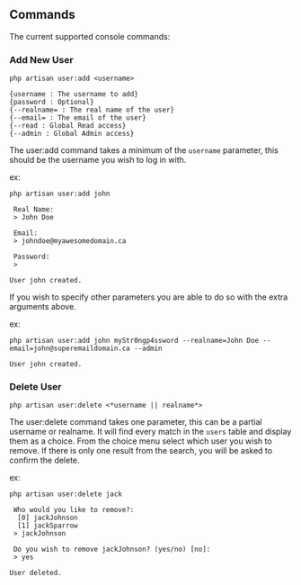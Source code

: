 Commands
------------

The current supported console commands:

### Add New User
```
php artisan user:add <username> 

{username : The username to add}
{password : Optional}
{--realname= : The real name of the user}
{--email= : The email of the user}
{--read : Global Read access}
{--admin : Global Admin access}
```
The user:add command takes a minimum of the `username` parameter, this should be the username you wish to log in with.

ex:
```
php artisan user:add john

 Real Name:
 > John Doe

 Email:
 > johndoe@myawesomedomain.ca

 Password:
 > 

User john created.
```
If you wish to specify other parameters you are able to do so with the extra arguments above.

ex:
```
php artisan user:add john myStr0ngp4ssword --realname=John Doe --email=john@superemaildomain.ca --admin

User john created.
```


### Delete User
```
php artisan user:delete <*username || realname*>
```

The user:delete command takes one parameter, this can be a partial username or realname. It will find every match in the `users` table and display them as a choice. From the choice menu select which user you wish to remove. If there is only one result from the search, you will be asked to confirm the delete.

ex:
```
php artisan user:delete jack

 Who would you like to remove?:
  [0] jackJohnson
  [1] jackSparrow
 > jackJohnson

 Do you wish to remove jackJohnson? (yes/no) [no]:
 > yes

User deleted.
```
